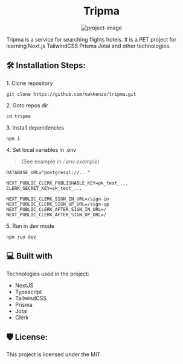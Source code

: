 <h1 align="center" id="title">Tripma</h1>

<p align="center"><img src="https://socialify.git.ci/makkenzo/tripma/image?font=Inter&amp;language=1&amp;name=1&amp;owner=1&amp;pattern=Brick%20Wall&amp;stargazers=1&amp;theme=Light" alt="project-image"></p>

<p id="description">Tripma is a service for searching flights hotels. It is a PET project for learning Next.js TailwindCSS Prisma Jotai and other technologies.</p>

<h2>🛠️ Installation Steps:</h2>

<p>1. Clone repository</p>

```
git clone https://github.com/makkenzo/tripma.git
```

<p>2. Goto repos dir</p>

```
cd tripma
```

<p>3. Install dependencies</p>

```
npm i
```

<p>4. Set local variables in .env </p>

> (See example in */.env.example*)

```.env
DATABASE_URL="postgresql://..."

NEXT_PUBLIC_CLERK_PUBLISHABLE_KEY=pk_test_...
CLERK_SECRET_KEY=sk_test_...

NEXT_PUBLIC_CLERK_SIGN_IN_URL=/sign-in
NEXT_PUBLIC_CLERK_SIGN_UP_URL=/sign-up
NEXT_PUBLIC_CLERK_AFTER_SIGN_IN_URL=/
NEXT_PUBLIC_CLERK_AFTER_SIGN_UP_URL=/
```

<p>5. Run in dev mode</p>

```
npm run dev
```

<h2>💻 Built with</h2>

Technologies used in the project:

-   NextJS
-   Typescript
-   TailwindCSS
-   Prisma
-   Jotai
-   Clerk

<h2>🛡️ License:</h2>

This project is licensed under the MIT
